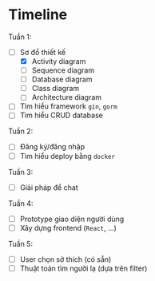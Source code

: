 # Timeline

Tuần 1:

- [ ] Sơ đồ thiết kế
    - [x] Activity diagram
    - [ ] Sequence diagram
    - [ ] Database diagram
    - [ ] Class diagram
    - [ ] Architecture diagram
- [ ] Tìm hiểu framework `gin`, `gorm`
- [ ] Tìm hiểu CRUD database

Tuần 2:

- [ ] Đăng ký/đăng nhập
- [ ] Tìm hiểu deploy bằng `docker`

Tuần 3:

- [ ] Giải pháp để chat

Tuần 4:

- [ ] Prototype giao diện người dùng
- [ ] Xây dựng frontend (`React`, ...)

Tuần 5:

- [ ] User chọn sở thích (có sẵn)
- [ ] Thuật toán tìm người lạ (dựa trên filter)